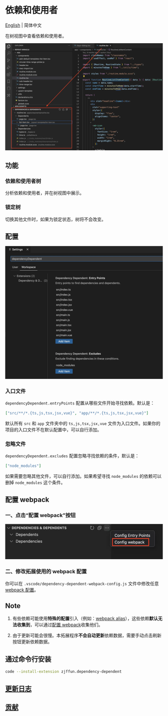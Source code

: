 # 依赖和使用者

[English](./README.md) | 简体中文

在树视图中查看依赖和使用者。

![view](./images/view.webp)

## 功能

### 依赖和使用者树

分析依赖和使用者，并在树视图中展示。

### 锁定树

切换其他文件时，如果为锁定状态，树将不会改变。

## 配置

<img src="./images/settings.webp" alt="settings" width="550px" />

### 入口文件

`dependencyDependent.entryPoints` 配置从哪些文件开始寻找依赖。默认是：

```json
["src/**/*.{ts,js,tsx,jsx,vue}", "app/**/*.{ts,js,tsx,jsx,vue}"]
```

默认所有 `src` 和 `app` 文件夹中的 `ts,js,tsx,jsx,vue` 文件为入口文件。如果你的项目的入口文件不在默认配置中，可以自行添加。

### 忽略文件

`dependencyDependent.excludes` 配置忽略寻找依赖的条件，默认是：

```json
["node_modules"]
```

如果需要忽略其他文件，可以自行添加。如果希望寻找 `node_modules` 的依赖可以删掉 `node_modules` 这个条件。

## 配置 webpack

### 一、点击“配置 webpack”按钮

<img src="./images/config-webpack.webp" alt="config webpack" width="550px" />

### 二、修改拓展使用的 webpack 配置

你可以在 `.vscode/dependency-dependent-webpack-config.js` 文件中修改任意 [webpack 配置](https://webpack.js.org/configuration/)。

## Note

1.  有些依赖可能使用**特殊的配置**引入（例如：[webpack alias](https://webpack.js.org/configuration/resolve/#resolvealias)），这些依赖**默认无法收集到**，可以通过[配置 webpack](#配置-webpack)收集他们。

2.  由于更新可能会很慢。本拓展程序**不会自动更新**依赖数据，需要手动点击刷新按钮更新依赖数据。

## 通过命令行安装

```bash
code --install-extension zjffun.dependency-dependent
```

## [更新日志](./CHANGELOG.md)

## [贡献](./CONTRIBUTING.md)
